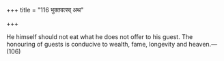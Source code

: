 +++
title = "116 भुक्तवत्स्व् अथ"

+++

He himself should not eat what he does not offer to his guest. The honouring of guests is conducive to wealth, fame, longevity and heaven.—(106)